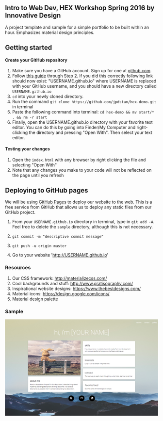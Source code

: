 ## Intro to Web Dev, HEX Workshop Spring 2016 by Innovative Design

A project template and sample for a simple portfolio to be built within an hour. Emphasizes material design principles.

## Getting started

<!-- ### Set up your testing environment (Mac/Linux)
1. Install `npm`, [a JavaScript package manager.](https://github.com/npm/npm). Use the following command in your terminal `curl -L https://www.npmjs.com/install.sh | sh`

2. After you install `npm`, paste this command into terminal: `npm install -g serve`. This downloads the package `serve`, a simple JavaScript package for simulating a static server on your machine. -->

#### Create your GitHub repository

1. Make sure you have a GitHub account. Sign up for one at [github.com](http://github.com).
2. Follow [this guide](https://pages.github.com/) through Step 2. If you did this correctly following link should now exist: "USERNAME.github.io" where USERNAME is replaced with your GitHub username, and you should have a new directory called `USERNAME.github.io`
3. `cd` into your newly cloned directory. 
4. Run the command `git clone https://github.com/jpdstan/hex-demo.git` in terminal
5. Paste the following command into terminal: `cd hex-demo && mv start/* . && rm -r start`
6. Finally, open the USERNAME.github.io directory with your favorite text editor. You can do this by going into Finder/My Computer and right-clicking the directory and pressing "Open With". Then select your text editor.

#### Testing your changes
1. Open the `index.html` with any browser by right clicking the file and selecting "Open With"
2. Note that any changes you make to your code will not be reflected on the page until you refresh

## Deploying to GitHub pages
We will be using [GitHub Pages](https://pages.github.com/) to deploy our website to the web. This is a free service from GitHub that allows us to deploy any static files from our GitHub project. 

1. From your `USERNAME.github.io` directory in terminal, type in `git add -A`. Feel free to delete the `sample` directory, although this is not necessary. 

2. `git commit -m "descriptive commit message"`

3. `git push -u origin master`

4. Go to your website 'http://USERNAME.github.io'

### Resources

1. Our CSS framework: http://materializecss.com/
2. Cool backgrounds and stuff: http://www.gratisography.com/
3. Inspirational website designs: https://www.thebestdesigns.com/
4. Material icons: https://design.google.com/icons/
5. Material design palette

### Sample

![this sucks](/sample/images/sample.png)

